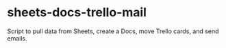# sheets-docs-trello-mail
Script to pull data from Sheets, create a Docs, move Trello cards, and send emails.
